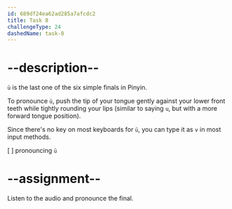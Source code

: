 ```yaml
---
id: 689df24ea62ad285a7afcdc2
title: Task 8
challengeType: 24
dashedName: task-8
---
```


<!--SPEAKING-->

<!-- (Audio) A: ü -->

# --description--

`ü` is the last one of the six simple finals in Pinyin.

To pronounce `ü`, push the tip of your tongue gently against your lower front teeth while tightly rounding your lips (similar to saying `u`, but with a more forward tongue position).

Since there's no key on most keyboards for `ü`, you can type it as `v` in most input methods.

[ ] pronouncing `ü`

# --assignment--

Listen to the audio and pronounce the final.
